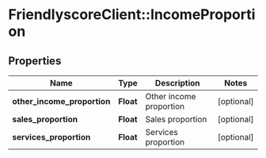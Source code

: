 # FriendlyscoreClient::IncomeProportion

## Properties
Name | Type | Description | Notes
------------ | ------------- | ------------- | -------------
**other_income_proportion** | **Float** | Other income proportion | [optional] 
**sales_proportion** | **Float** | Sales proportion | [optional] 
**services_proportion** | **Float** | Services proportion | [optional] 


